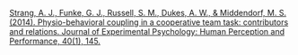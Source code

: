 
[Strang, A. J., Funke, G. J., Russell, S. M., Dukes, A. W., & Middendorf, M. S. (2014). Physio-behavioral coupling in a cooperative team task: contributors and relations. Journal of Experimental Psychology: Human Perception and Performance, 40(1), 145.](https://www.researchgate.net/profile/Adam-Strang-3/publication/237095697_Physio-Behavioral_Coupling_in_a_Cooperative_Team_Task_Contributors_and_Relations/links/0deec5391aac5461dc000000/Physio-Behavioral-Coupling-in-a-Cooperative-Team-Task-Contributors-and-Relations.pdf)
